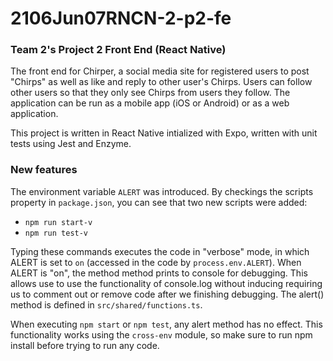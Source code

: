 # 2106Jun07RNCN-2-p2-fe
### Team 2's Project 2 Front End (React Native)

The front end for Chirper, a social media site for registered users to post "Chirps" as well as like and reply to other user's Chirps. Users can follow other users so that they only see Chirps from users they follow. The application can be run as a mobile app (iOS or Android) or as a web application.

This project is written in React Native intialized with Expo, written with unit tests using Jest and Enzyme.

### New features

The environment variable ```ALERT``` was introduced. By checkings the scripts property in ```package.json```, you can see that two new scripts were added:
- ```npm run start-v```
- ```npm run test-v```

Typing these commands executes the code in "verbose" mode, in which ALERT is set to ```on``` (accessed in the code by ```process.env.ALERT```). When ALERT is "on", the method  method prints to console for debugging. This allows use to use the functionality of console.log without inducing requiring us to comment out or remove code after we finishing debugging. The alert() method is defined in ```src/shared/functions.ts```.

When executing ```npm start``` or ```npm test```, any alert method has no effect. This functionality works using the ```cross-env``` module, so make sure to run npm install before trying to run any code.
